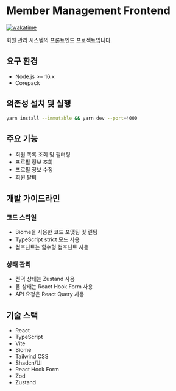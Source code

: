 # Member Management Frontend

[![wakatime](https://wakatime.com/badge/user/9557d0e3-9630-495a-8bce-f6b5326a8f54/project/756e3575-9cc3-422a-8ec5-b386e439f5ae.svg)](https://wakatime.com/badge/user/9557d0e3-9630-495a-8bce-f6b5326a8f54/project/756e3575-9cc3-422a-8ec5-b386e439f5ae)

회원 관리 시스템의 프론트엔드 프로젝트입니다.

## 요구 환경

- Node.js >= 16.x
- Corepack

## 의존성 설치 및 실행

```bash
yarn install --immutable && yarn dev --port=4000
```

## 주요 기능

- 회원 목록 조회 및 필터링
- 프로필 정보 조회
- 프로필 정보 수정
- 회원 탈퇴

## 개발 가이드라인

### 코드 스타일

- Biome을 사용한 코드 포맷팅 및 린팅
- TypeScript strict 모드 사용
- 컴포넌트는 함수형 컴포넌트 사용

### 상태 관리

- 전역 상태는 Zustand 사용
- 폼 상태는 React Hook Form 사용
- API 요청은 React Query 사용

## 기술 스택

- React
- TypeScript
- Vite
- Biome
- Tailwind CSS
- Shadcn/UI
- React Hook Form
- Zod
- Zustand
